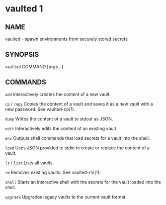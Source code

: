 vaulted 1
=========

NAME
----

vaulted - spawn environments from securely stored secrets

SYNOPSIS
--------

`vaulted` COMMAND [*args...*]

COMMANDS
--------

`add`
  Interactively creates the content of a new vault.

`cp` / `copy`
  Copies the content of a vault and saves it as a new vault with a new password. See vaulted-cp(1).

`dump`
  Writes the content of a vault to stdout as JSON.

`edit`
  Interactively edits the content of an existing vault.

`env`
  Outputs shell commands that load secrets for a vault into the shell.

`load`
  Uses JSON provided to stdin to create or replace the content of a vault.

`ls` / `list`
  Lists all vaults.

`rm`
  Removes existing vaults. See vaulted-rm(1).

`shell`
  Starts an interactive shell with the secrets for the vault loaded into the shell.

`upgrade`
  Upgrades legacy vaults to the current vault format.

